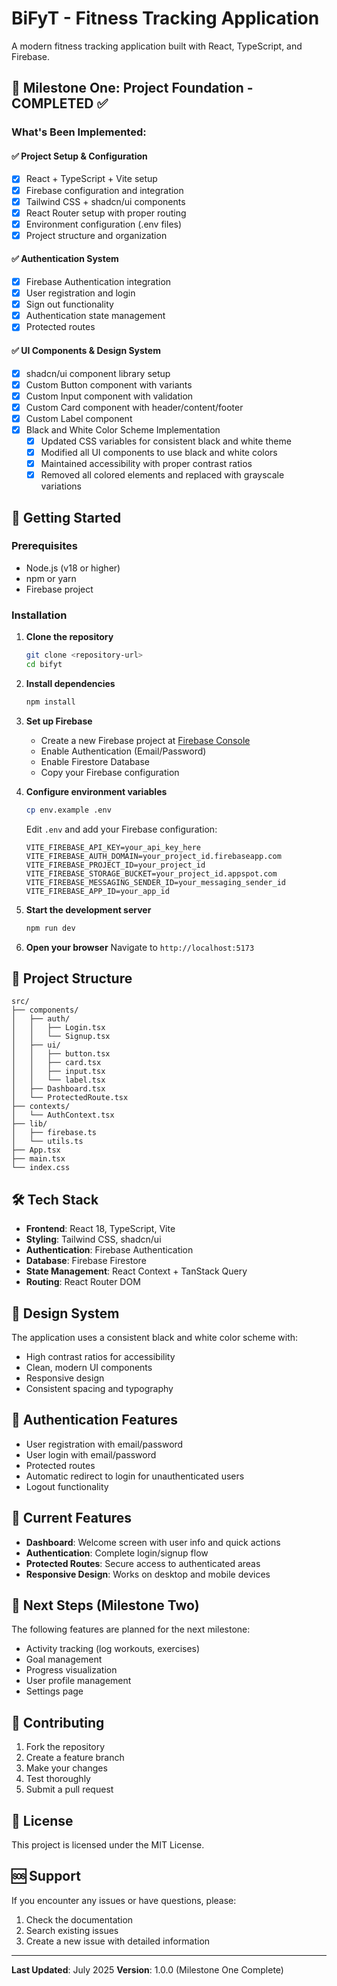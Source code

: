 # BiFyT - Fitness Tracking Application

A modern fitness tracking application built with React, TypeScript, and Firebase.

## 🎯 Milestone One: Project Foundation - COMPLETED ✅

### What's Been Implemented:

#### ✅ Project Setup & Configuration
- [x] React + TypeScript + Vite setup
- [x] Firebase configuration and integration
- [x] Tailwind CSS + shadcn/ui components
- [x] React Router setup with proper routing
- [x] Environment configuration (.env files)
- [x] Project structure and organization

#### ✅ Authentication System
- [x] Firebase Authentication integration
- [x] User registration and login
- [x] Sign out functionality
- [x] Authentication state management
- [x] Protected routes

#### ✅ UI Components & Design System
- [x] shadcn/ui component library setup
- [x] Custom Button component with variants
- [x] Custom Input component with validation
- [x] Custom Card component with header/content/footer
- [x] Custom Label component
- [x] Black and White Color Scheme Implementation
  - [x] Updated CSS variables for consistent black and white theme
  - [x] Modified all UI components to use black and white colors
  - [x] Maintained accessibility with proper contrast ratios
  - [x] Removed all colored elements and replaced with grayscale variations

## 🚀 Getting Started

### Prerequisites
- Node.js (v18 or higher)
- npm or yarn
- Firebase project

### Installation

1. **Clone the repository**
   ```bash
   git clone <repository-url>
   cd bifyt
   ```

2. **Install dependencies**
   ```bash
   npm install
   ```

3. **Set up Firebase**
   - Create a new Firebase project at [Firebase Console](https://console.firebase.google.com/)
   - Enable Authentication (Email/Password)
   - Enable Firestore Database
   - Copy your Firebase configuration

4. **Configure environment variables**
   ```bash
   cp env.example .env
   ```
   
   Edit `.env` and add your Firebase configuration:
   ```env
   VITE_FIREBASE_API_KEY=your_api_key_here
   VITE_FIREBASE_AUTH_DOMAIN=your_project_id.firebaseapp.com
   VITE_FIREBASE_PROJECT_ID=your_project_id
   VITE_FIREBASE_STORAGE_BUCKET=your_project_id.appspot.com
   VITE_FIREBASE_MESSAGING_SENDER_ID=your_messaging_sender_id
   VITE_FIREBASE_APP_ID=your_app_id
   ```

5. **Start the development server**
   ```bash
   npm run dev
   ```

6. **Open your browser**
   Navigate to `http://localhost:5173`

## 📁 Project Structure

```
src/
├── components/
│   ├── auth/
│   │   ├── Login.tsx
│   │   └── Signup.tsx
│   ├── ui/
│   │   ├── button.tsx
│   │   ├── card.tsx
│   │   ├── input.tsx
│   │   └── label.tsx
│   ├── Dashboard.tsx
│   └── ProtectedRoute.tsx
├── contexts/
│   └── AuthContext.tsx
├── lib/
│   ├── firebase.ts
│   └── utils.ts
├── App.tsx
├── main.tsx
└── index.css
```

## 🛠️ Tech Stack

- **Frontend**: React 18, TypeScript, Vite
- **Styling**: Tailwind CSS, shadcn/ui
- **Authentication**: Firebase Authentication
- **Database**: Firebase Firestore
- **State Management**: React Context + TanStack Query
- **Routing**: React Router DOM

## 🎨 Design System

The application uses a consistent black and white color scheme with:
- High contrast ratios for accessibility
- Clean, modern UI components
- Responsive design
- Consistent spacing and typography

## 🔐 Authentication Features

- User registration with email/password
- User login with email/password
- Protected routes
- Automatic redirect to login for unauthenticated users
- Logout functionality

## 📱 Current Features

- **Dashboard**: Welcome screen with user info and quick actions
- **Authentication**: Complete login/signup flow
- **Protected Routes**: Secure access to authenticated areas
- **Responsive Design**: Works on desktop and mobile devices

## 🚧 Next Steps (Milestone Two)

The following features are planned for the next milestone:
- Activity tracking (log workouts, exercises)
- Goal management
- Progress visualization
- User profile management
- Settings page

## 🤝 Contributing

1. Fork the repository
2. Create a feature branch
3. Make your changes
4. Test thoroughly
5. Submit a pull request

## 📄 License

This project is licensed under the MIT License.

## 🆘 Support

If you encounter any issues or have questions, please:
1. Check the documentation
2. Search existing issues
3. Create a new issue with detailed information

---

**Last Updated**: July 2025
**Version**: 1.0.0 (Milestone One Complete)
